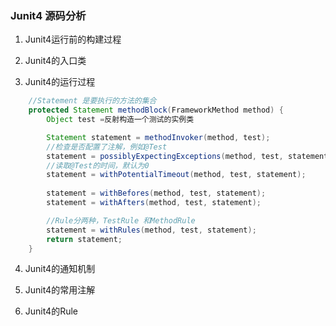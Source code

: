 ### Junit4 源码分析

1. Junit4运行前的构建过程

2. Junit4的入口类

3. Junit4的运行过程
```java
    //Statement 是要执行的方法的集合
    protected Statement methodBlock(FrameworkMethod method) {
        Object test =反射构造一个测试的实例类

        Statement statement = methodInvoker(method, test);
        //检查是否配置了注解，例如@Test
        statement = possiblyExpectingExceptions(method, test, statement);
        //读取@Test的时间，默认为0
        statement = withPotentialTimeout(method, test, statement);
        
        statement = withBefores(method, test, statement);
        statement = withAfters(method, test, statement);

        //Rule分两种，TestRule 和MethodRule    
        statement = withRules(method, test, statement);
        return statement;
    }
```
4. Junit4的通知机制

5. Junit4的常用注解

6. Junit4的Rule

